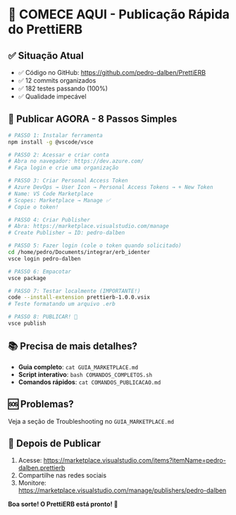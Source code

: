 # 🚀 COMECE AQUI - Publicação Rápida do PrettiERB

## ✅ Situação Atual

- ✅ Código no GitHub: https://github.com/pedro-dalben/PrettiERB
- ✅ 12 commits organizados
- ✅ 182 testes passando (100%)
- ✅ Qualidade impecável

## 🎯 Publicar AGORA - 8 Passos Simples

```bash
# PASSO 1: Instalar ferramenta
npm install -g @vscode/vsce

# PASSO 2: Acessar e criar conta
# Abra no navegador: https://dev.azure.com/
# Faça login e crie uma organização

# PASSO 3: Criar Personal Access Token
# Azure DevOps → User Icon → Personal Access Tokens → + New Token
# Name: VS Code Marketplace
# Scopes: Marketplace → Manage ✅
# Copie o token!

# PASSO 4: Criar Publisher
# Abra: https://marketplace.visualstudio.com/manage
# Create Publisher → ID: pedro-dalben

# PASSO 5: Fazer login (cole o token quando solicitado)
cd /home/pedro/Documents/integrar/erb_identer
vsce login pedro-dalben

# PASSO 6: Empacotar
vsce package

# PASSO 7: Testar localmente (IMPORTANTE!)
code --install-extension prettierb-1.0.0.vsix
# Teste formatando um arquivo .erb

# PASSO 8: PUBLICAR! 🚀
vsce publish
```

## 📚 Precisa de mais detalhes?

- **Guia completo**: `cat GUIA_MARKETPLACE.md`
- **Script interativo**: `bash COMANDOS_COMPLETOS.sh`
- **Comandos rápidos**: `cat COMANDOS_PUBLICACAO.md`

## 🆘 Problemas?

Veja a seção de Troubleshooting no `GUIA_MARKETPLACE.md`

## 🎊 Depois de Publicar

1. Acesse: https://marketplace.visualstudio.com/items?itemName=pedro-dalben.prettierb
2. Compartilhe nas redes sociais
3. Monitore: https://marketplace.visualstudio.com/manage/publishers/pedro-dalben

**Boa sorte! O PrettiERB está pronto! 🚀**
